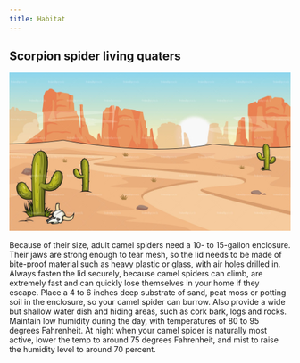 ```yaml
---
title: Habitat
---
```


## Scorpion spider living quaters

![habitat of scorpion spider](/assets/img/habitat.jpg)

Because of their size, adult camel spiders need a 10- to 15-gallon enclosure. Their jaws are strong enough to tear mesh, so the lid needs to be made of bite-proof material such as heavy plastic or glass, with air holes drilled in. Always fasten the lid securely, because camel spiders can climb, are extremely fast and can quickly lose themselves in your home if they escape. Place a 4 to 6 inches deep substrate of sand, peat moss or potting soil in the enclosure, so your camel spider can burrow. Also provide a wide but shallow water dish and hiding areas, such as cork bark, logs and rocks. Maintain low humidity during the day, with temperatures of 80 to 95 degrees Fahrenheit. At night when your camel spider is naturally most active, lower the temp to around 75 degrees Fahrenheit, and mist to raise the humidity level to around 70 percent.

